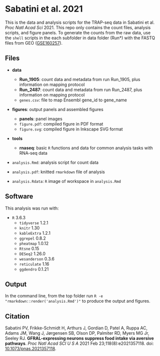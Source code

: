 # Sabatini et al. 2021

This is the data and analysis scripts for the TRAP-seq data in Sabatini et al. *Proc Natl Acad Sci* 2021. This repo only contains the count files, analysis scripts, and figure panels. To generate the counts from the raw data, use the `shell` scripts in the each subfolder in data folder (Run*) with the FASTQ files from GEO ([GSE160257](https://www.ncbi.nlm.nih.gov/geo/query/acc.cgi?acc=GSE160257)).

## Files
* **data**
  * **Run_1905**: count data and metadata from run Run_1905, plus information on mapping protocol
  * **Run_2487**: count data and metadata from run Run_2487, plus information on mapping protocol
  * `genes.csv`: file to map Ensembl gene_id to gene_name

* **figures**: output panels and assembled figures
  * **panels**: panel images
  * `figure.pdf`: compiled figure in PDF format
  * `figure.svg`: compiled figure in Inkscape SVG format

* **tools**
  * **rnaseq**: basic `R` functions and data for common analysis tasks with RNA-seq data

* `analysis.Rmd`: analysis script for count data
* `analysis.pdf`: knitted `rmarkdown` file of analysis
* `analysis.Rdata`: `R` image of workspace in `analysis.Rmd`

## Software
This analysis was run with:
* `R` 3.6.3
  * `tidyverse` 1.2.1
  * `knitr` 1.30
  * `kableExtra` 1.2.1
  * `ggrepel` 0.8.2
  * `pheatmap` 1.0.12
  * `Rtsne` 0.15
  * `DESeq2` 1.26.0
  * `wesanderson` 0.3.6
  * `reticulate` 1.16
  * `ggdendro` 0.1.21

## Output
In the command line, from the top folder run `R -e "rmarkdown::render('analysis.Rmd')"` to produce the output and figures.

## Citation
Sabatini PV, Frikke-Schmidt H, Arthurs J, Gordian D, Patel A, Ruppa AC, Adams JM, Wang J, Jørgensen  SB, Olson DP, Palmiter RD, Myers MG Jr, Seeley RJ. **GFRAL-expressing neurons suppress food intake via aversive pathways**. *Proc Natl Acad SCI U S A* 2021 Feb 23;118(8):e2021357118. doi: [10.1073/pnas.2021357118](https://doi.org/10.1073/pnas.2021357118).

